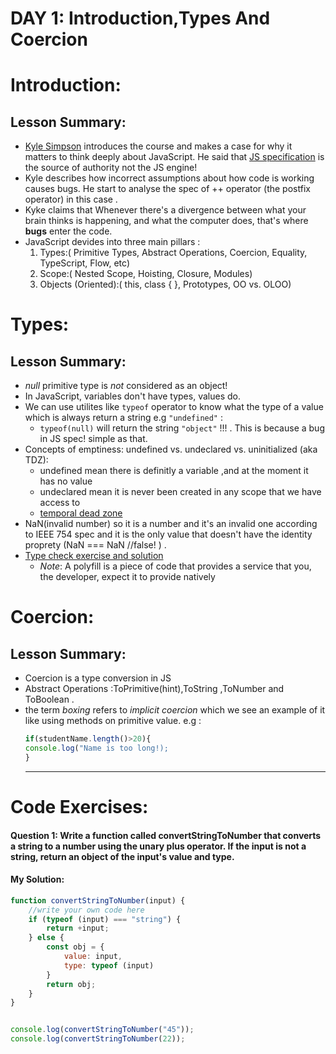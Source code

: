 # DAY 1: Introduction,Types And Coercion
# Introduction:
## Lesson Summary:
* [Kyle Simpson](https://github.com/getify) introduces the course and makes a case for why it matters to think deeply about JavaScript. He said that [JS specification](https://262.ecma-international.org/9.0/#Title) is the source of authority not the JS engine!
* Kyle describes how incorrect assumptions about how code is working causes bugs. He start to analyse the spec of ++ operator (the postfix operator) in this case .
* Kyke claims that Whenever there's a divergence between what your brain thinks is happening, and what the computer does, that's where **bugs** enter the code.
* JavaScript devides into three main pillars :
  1. Types:( Primitive Types, Abstract Operations, Coercion, Equality, TypeScript, Flow, etc)
  2. Scope:( Nested Scope, Hoisting, Closure, Modules)
  3. Objects (Oriented):( this, class { }, Prototypes, OO vs. OLOO)

# Types:
## Lesson Summary:
* _null_ primitive type is _not_ considered as an object!
* In JavaScript, variables don't have types, values do.
* We can use utilites like ```typeof``` operator to know what the type of a value which is always return a string e.g ```"undefined"``` :
    * ```typeof(null)``` will return the string ```"object"``` !!! . This is because a bug in JS spec! simple as that.
* Concepts of emptiness:  undefined vs. undeclared vs. uninitialized (aka TDZ):
  * undefined mean there is definitly a variable ,and at the moment it has no value 
  * undeclared mean it is never been created in any scope that we have access to
  * [temporal dead zone](https://developer.mozilla.org/en-US/docs/Web/JavaScript/Reference/Statements/let#temporal_dead_zone_tdz)
* NaN(invalid number) so it is a number and it's an invalid one according to IEEE 754 spec and it is the only value that doesn't have the identity proprety (NaN === NaN //false! ) .
* [Type check exercise and solution](https://github.com/M-Alsuleibi/Mastering-JavaScript-in-20-Days/tree/main/Week%203/Object-is-exersice)
     - _Note_: A polyfill is a piece of code that provides a service that you, the developer, expect it to provide natively

# Coercion:
## Lesson Summary:
* Coercion is a type conversion in JS
* Abstract Operations :ToPrimitive(hint),ToString ,ToNumber and ToBoolean .
* the term _boxing_ refers to _implicit coercion_ which we see an example of it like using methods on primitive value. e.g :
  ```javascript
  if(studentName.length()>20){
  console.log("Name is too long!);
  }
  ```
   ---
# Code Exercises:
#### Question 1: Write a function called convertStringToNumber that converts a string to a number using the unary plus operator. If the input is not a string, return an object of the input's value and type.
#### My Solution:
```javascript
function convertStringToNumber(input) {
    //write your own code here
    if (typeof (input) === "string") {
        return +input;
    } else {
        const obj = {
            value: input,
            type: typeof (input)
        }
        return obj;
    }
}


console.log(convertStringToNumber("45"));
console.log(convertStringToNumber(22));
```

